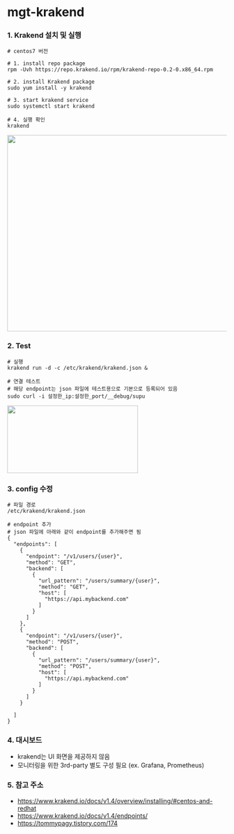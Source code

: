 # **mgt-krakend**

### **1. Krakend 설치 및 실행**
```
# centos7 버전

# 1. install repo package
rpm -Uvh https://repo.krakend.io/rpm/krakend-repo-0.2-0.x86_64.rpm

# 2. install Krakend package
sudo yum install -y krakend

# 3. start krakend service
sudo systemctl start krakend

# 4. 실행 확인
krakend
```
<img src="https://github.com/hoseokjang/KrakenD/assets/72066274/7aa3f2c9-85c1-40e2-b68a-ac6e1727ab4c" width="700" height="450">


### **2. Test**
```
# 실행
krakend run -d -c /etc/krakend/krakend.json &

# 연결 테스트
# 해당 endpoint는 json 파일에 테스트용으로 기본으로 등록되어 있음
sudo curl -i 설정한_ip:설정한_port/__debug/supu
```
<img src="https://github.com/hoseokjang/KrakenD/assets/72066274/aca2871a-515c-4e99-ab51-063878de3bcc" width="300" height="155">


### **3. config 수정**
```
# 파일 경로
/etc/krakend/krakend.json
```
```
# endpoint 추가
# json 파일에 아래와 같이 endpoint를 추가해주면 됨
{
  "endpoints": [
    {
      "endpoint": "/v1/users/{user}",
      "method": "GET",
      "backend": [
        {
          "url_pattern": "/users/summary/{user}",
          "method": "GET",
          "host": [
            "https://api.mybackend.com"
          ]
        }
      ]
    },
    {
      "endpoint": "/v1/users/{user}",
      "method": "POST",
      "backend": [
        {
          "url_pattern": "/users/summary/{user}",
          "method": "POST",
          "host": [
            "https://api.mybackend.com"
          ]
        }
      ]
    }

  ]
}
```


### **4. 대시보드**
- krakend는 UI 화면을 제공하지 않음
- 모니터링을 위한 3rd-party 별도 구성 필요 (ex. Grafana, Prometheus)





### **5. 참고 주소**
- https://www.krakend.io/docs/v1.4/overview/installing/#centos-and-redhat
- https://www.krakend.io/docs/v1.4/endpoints/
- https://tommypagy.tistory.com/174
